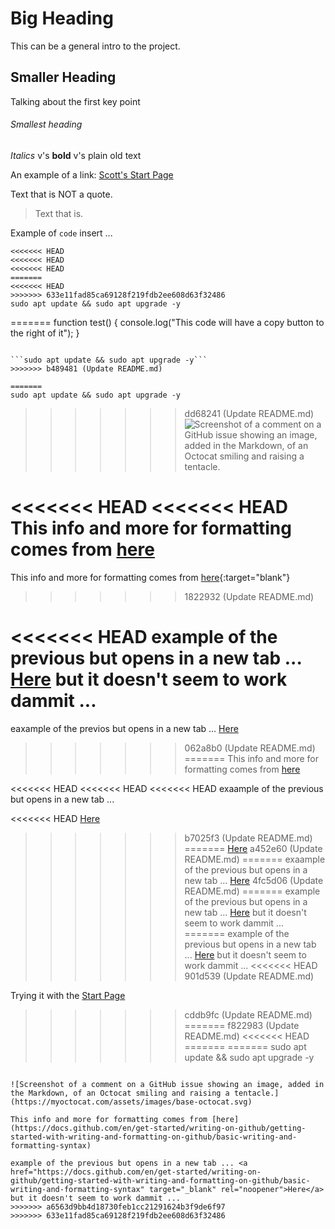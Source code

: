 # Big Heading

This can be a general intro to the project.

## Smaller Heading

Talking about the first key point

###### Smallest heading

*Italics* v's **bold** v's plain old text

An example of a link: [Scott's Start Page](http://sak.free.nf/startpage/)

Text that is NOT a quote.

> Text that is.

Example of `code` insert ...

```
<<<<<<< HEAD
<<<<<<< HEAD
<<<<<<< HEAD
=======
<<<<<<< HEAD
>>>>>>> 633e11fad85ca69128f219fdb2ee608d63f32486
sudo apt update && sudo apt upgrade -y
```
=======
function test() {
  console.log("This code will have a copy button to the right of it");
}
```

```sudo apt update && sudo apt upgrade -y```
>>>>>>> b489481 (Update README.md)

=======
sudo apt update && sudo apt upgrade -y
```

>>>>>>> dd68241 (Update README.md)
![Screenshot of a comment on a GitHub issue showing an image, added in the Markdown, of an Octocat smiling and raising a tentacle.](https://myoctocat.com/assets/images/base-octocat.svg)

<<<<<<< HEAD
<<<<<<< HEAD
This info and more for formatting comes from [here](https://docs.github.com/en/get-started/writing-on-github/getting-started-with-writing-and-formatting-on-github/basic-writing-and-formatting-syntax)
=======
This info and more for formatting comes from [here](https://docs.github.com/en/get-started/writing-on-github/getting-started-with-writing-and-formatting-on-github/basic-writing-and-formatting-syntax){:target="blank"} 
>>>>>>> 1822932 (Update README.md)

<<<<<<< HEAD
example of the previous but opens in a new tab ... <a href="https://docs.github.com/en/get-started/writing-on-github/getting-started-with-writing-and-formatting-on-github/basic-writing-and-formatting-syntax" target="_blank" rel="noopener">Here</a> but it doesn't seem to work dammit ...
=======
eaxample of the previos but opens in a new tab ... <a href="[https://www.example.com/](https://docs.github.com/en/get-started/writing-on-github/getting-started-with-writing-and-formatting-on-github/basic-writing-and-formatting-syntax)https://docs.github.com/en/get-started/writing-on-github/getting-started-with-writing-and-formatting-on-github/basic-writing-and-formatting-syntax" target="_blank">Here</a>
>>>>>>> 062a8b0 (Update README.md)
=======
This info and more for formatting comes from [here](https://docs.github.com/en/get-started/writing-on-github/getting-started-with-writing-and-formatting-on-github/basic-writing-and-formatting-syntax)

<<<<<<< HEAD
<<<<<<< HEAD
<<<<<<< HEAD
exaample of the previous but opens in a new tab ... 

<<<<<<< HEAD
<a href="[https://www.example.com/](https://docs.github.com/en/get-started/writing-on-github/getting-started-with-writing-and-formatting-on-github/basic-writing-and-formatting-syntax)https://docs.github.com/en/get-started/writing-on-github/getting-started-with-writing-and-formatting-on-github/basic-writing-and-formatting-syntax" target="_blank">Here</a>
>>>>>>> b7025f3 (Update README.md)
=======
<a href="https://docs.github.com/en/get-started/writing-on-github/getting-started-with-writing-and-formatting-on-github/basic-writing-and-formatting-syntax" target="_blank">Here</a>
>>>>>>> a452e60 (Update README.md)
=======
exaample of the previous but opens in a new tab ... <a href="https://docs.github.com/en/get-started/writing-on-github/getting-started-with-writing-and-formatting-on-github/basic-writing-and-formatting-syntax" target="_blank">Here</a>
>>>>>>> 4fc5d06 (Update README.md)
=======
example of the previous but opens in a new tab ... <a href="https://docs.github.com/en/get-started/writing-on-github/getting-started-with-writing-and-formatting-on-github/basic-writing-and-formatting-syntax" target="_blank">Here</a> but it doesn't seem to work dammit ...
=======
example of the previous but opens in a new tab ... <a href="https://docs.github.com/en/get-started/writing-on-github/getting-started-with-writing-and-formatting-on-github/basic-writing-and-formatting-syntax" target="_blank" rel="noopener">Here</a> but it doesn't seem to work dammit ...
<<<<<<< HEAD
>>>>>>> 901d539 (Update README.md)

Trying it with the <a href="http://sak.free.nf/startpage/" target="_blank">Start Page</a>
>>>>>>> cddb9fc (Update README.md)
=======
>>>>>>> f822983 (Update README.md)
<<<<<<< HEAD
=======
=======
sudo apt update && sudo apt upgrade -y
```

![Screenshot of a comment on a GitHub issue showing an image, added in the Markdown, of an Octocat smiling and raising a tentacle.](https://myoctocat.com/assets/images/base-octocat.svg)

This info and more for formatting comes from [here](https://docs.github.com/en/get-started/writing-on-github/getting-started-with-writing-and-formatting-on-github/basic-writing-and-formatting-syntax)

example of the previous but opens in a new tab ... <a href="https://docs.github.com/en/get-started/writing-on-github/getting-started-with-writing-and-formatting-on-github/basic-writing-and-formatting-syntax" target="_blank" rel="noopener">Here</a> but it doesn't seem to work dammit ...
>>>>>>> a6563d9bb4d18730feb1cc21291624b3f9de6f97
>>>>>>> 633e11fad85ca69128f219fdb2ee608d63f32486
